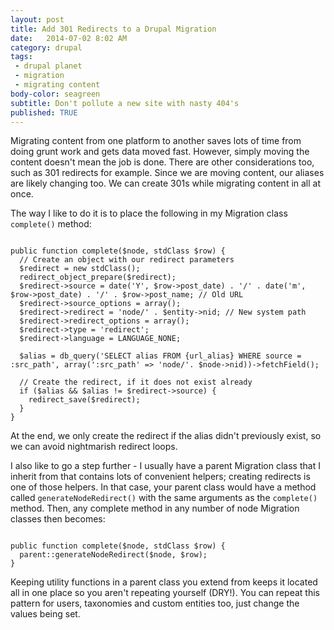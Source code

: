 ```yaml
---
layout: post
title: Add 301 Redirects to a Drupal Migration
date:   2014-07-02 8:02 AM
category: drupal
tags:
 - drupal planet
 - migration
 - migrating content
body-color: seagreen
subtitle: Don't pollute a new site with nasty 404's
published: TRUE
---
```


Migrating content from one platform to another saves lots of time from doing grunt work and gets data moved fast. However, simply moving the content doesn't mean the job is done. There are other considerations too, such as 301
redirects for example. Since we are moving content, our aliases are likely changing too. We can create 301s while migrating content in all at once.

The way I like to do it is to place the following in my Migration class <code>complete()</code> method:

<pre class="language-php"><code class="language-php">
public function complete($node, stdClass $row) {
  // Create an object with our redirect parameters
  $redirect = new stdClass();
  redirect_object_prepare($redirect);
  $redirect->source = date('Y', $row->post_date) . '/' . date('m', $row->post_date) . '/' . $row->post_name; // Old URL
  $redirect->source_options = array();
  $redirect->redirect = 'node/' . $entity->nid; // New system path
  $redirect->redirect_options = array();
  $redirect->type = 'redirect';
  $redirect->language = LANGUAGE_NONE;

  $alias = db_query('SELECT alias FROM {url_alias} WHERE source = :src_path', array(':src_path' => 'node/'. $node->nid))->fetchField();

  // Create the redirect, if it does not exist already
  if ($alias && $alias != $redirect->source) {
    redirect_save($redirect);
  }
}
</code></pre>

At the end, we only create the redirect if the alias didn't previously exist, so we can avoid nightmarish redirect loops.

I also like to go a step further - I usually have a parent Migration class that I inherit from that contains lots of convenient helpers; creating redirects is one of those helpers. In that case,
your parent class would have a method called <code>generateNodeRedirect()</code> with the same arguments as the <code>complete()</code> method. Then, any complete method in any number of node Migration classes
then becomes:

<pre class="language-php"><code class="language-php">
public function complete($node, stdClass $row) {
  parent::generateNodeRedirect($node, $row);
}
</code></pre>

Keeping utility functions in a parent class you extend from keeps it located all in one place so you aren't repeating yourself (DRY!). You can repeat this pattern for users, taxonomies and custom entities
too, just change the values being set.